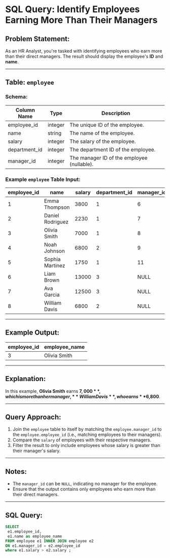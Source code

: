 # SQL Query: Identify Employees Earning More Than Their Managers

## Problem Statement:
As an HR Analyst, you're tasked with identifying employees who earn more than their direct managers. The result should display the employee's **ID** and **name**.

---

## Table: `employee`

### Schema:
| Column Name    | Type   | Description                                    |
|----------------|--------|------------------------------------------------|
| employee_id    | integer | The unique ID of the employee.                 |
| name           | string  | The name of the employee.                      |
| salary         | integer | The salary of the employee.                    |
| department_id  | integer | The department ID of the employee.             |
| manager_id     | integer | The manager ID of the employee (nullable).     |

### Example `employee` Table Input:
| employee_id | name                | salary | department_id | manager_id |
|-------------|---------------------|--------|---------------|------------|
| 1           | Emma Thompson       | 3800   | 1             | 6          |
| 2           | Daniel Rodriguez    | 2230   | 1             | 7          |
| 3           | Olivia Smith        | 7000   | 1             | 8          |
| 4           | Noah Johnson        | 6800   | 2             | 9          |
| 5           | Sophia Martinez     | 1750   | 1             | 11         |
| 6           | Liam Brown          | 13000  | 3             | NULL       |
| 7           | Ava Garcia          | 12500  | 3             | NULL       |
| 8           | William Davis       | 6800   | 2             | NULL       |

---

## Example Output:
| employee_id | employee_name     |
|-------------|-------------------|
| 3           | Olivia Smith      |

---

## Explanation:
In this example, **Olivia Smith** earns **$7,000**, which is more than her manager, **William Davis**, who earns **$6,800**.

---

## Query Approach:
1. Join the `employee` table to itself by matching the `employee.manager_id` to the `employee.employee_id` (i.e., matching employees to their managers).
2. Compare the `salary` of employees with their respective managers.
3. Filter the result to only include employees whose salary is greater than their manager's salary.

---

## Notes:
- The `manager_id` can be `NULL`, indicating no manager for the employee.
- Ensure that the output contains only employees who earn more than their direct managers.

 ---

 ## SQL Query:
 ```sql 
SELECT 
  e1.employee_id,
  e1.name as employee_name
FROM employee e1 INNER JOIN employee e2
ON e1.manager_id = e2.employee_id
where e1.salary > e2.salary ;